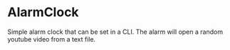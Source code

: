 # AlarmClock
Simple alarm clock that can be set in a CLI. The alarm will open a random youtube video from a text file. 
